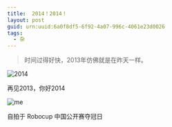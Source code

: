 ```yaml
---
title:  2014！2014！
layout: post
guid: urn:uuid:6a0f8df5-6f92-4a07-996c-4061e23d0026
tags:
  - 杂
---
```


>时间过得好快，2013年仿佛就是在昨天一样。

![2014](http://photo.yupoo.com/yichenluan/DqCzuK7r/medish.jpg)

再见2013，你好2014

![me](http://photo.yupoo.com/yichenluan/DqCxYZWt/medish.jpg)

自拍于 Robocup 中国公开赛夺冠日